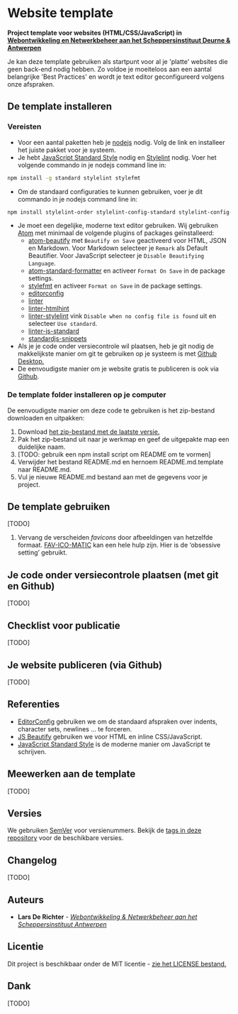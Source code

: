 # Website template

**Project template voor websites (HTML/CSS/JavaScript) in [Webontwikkeling en Netwerkbeheer aan het Scheppersinstituut Deurne & Antwerpen](http://7wn.be/)**

Je kan deze template gebruiken als startpunt voor al je 'platte' websites die geen back-end nodig hebben. Zo voldoe je moeiteloos aan een aantal belangrijke 'Best Practices' en wordt je text editor geconfigureerd volgens onze afspraken.

## De template installeren

### Vereisten

-   Voor een aantal paketten heb je [nodejs](https://nodejs.org/) nodig. Volg de link en installeer het juiste pakket voor je systeem.
-   Je hebt [JavaScript Standard Style](https://standardjs.com/index.html#install) nodig en [Stylelint](https://stylelint.io/) nodig. Voer het volgende commando in je nodejs command line in:

```sh
npm install -g standard stylelint stylefmt
```

-   Om de standaard configuraties te kunnen gebruiken, voer je dit commando in je nodejs command line in:

```sh
npm install stylelint-order stylelint-config-standard stylelint-config-idiomatic-order
```

-   Je moet een degelijke, moderne text editor gebruiken. Wij gebruiken [Atom](https://atom.io/) met minimaal de volgende plugins of packages geïnstalleerd:
    -   [atom-beautify](https://atom.io/packages/atom-beautify) met `Beautify on Save` geactiveerd voor HTML, JSON en Markdown. Voor  Markdown selecteer je `Remark` als Default Beautifier. Voor JavaScript selecteer je `Disable Beautifying Language`.
    -   [atom-standard-formatter](https://atom.io/packages/standard-formatter) en activeer `Format On Save` in de package settings.
    -   [stylefmt](https://atom.io/packages/stylefmt) en activeer `Format on Save` in de package settings.
    -   [editorconfig](https://atom.io/packages/editorconfig)
    -   [linter](https://atom.io/packages/linter)
    -   [linter-htmlhint](https://atom.io/packages/linter-htmlhint)
    -   [linter-stylelint](https://atom.io/packages/linter-stylelint) vink `Disable when no config file is found` uit en selecteer `Use standard`.
    -   [linter-js-standard](https://atom.io/packages/linter-js-standard)
    -   [standardjs-snippets](https://atom.io/packages/standardjs-snippets)
-   Als je je code onder versiecontrole wil plaatsen, heb je git nodig de makkelijkste manier om git te gebruiken op je systeem is met [Github Desktop.](https://desktop.github.com/)
-   De eenvoudigste manier om je website gratis te publiceren is ook via [Github](http://github.com).

### De template folder installeren op je computer

De eenvoudigste manier om deze code te gebruiken is het zip-bestand downloaden en uitpakken:

1.  Download [het zip-bestand met de laatste versie.](https://github.com/7-WN/website-template/archive/master.zip)
2.  Pak het zip-bestand uit naar je werkmap en geef de uitgepakte map een duidelijke naam.
3.  [TODO: gebruik een npm install script om README om te vormen]
4.  Verwijder het bestand README.md en hernoem README.md.template naar README.md.
5.  Vul je nieuwe README.md bestand aan met de gegevens voor je project.

## De template gebruiken

[TODO]

1.  Vervang de verscheiden _favicons_ door afbeeldingen van hetzelfde formaat. [FAV-ICO-MATIC](http://www.favicomatic.com/) kan een hele hulp zijn. Hier is de ‘obsessive setting’ gebruikt.

## Je code onder versiecontrole plaatsen (met git en Github)

[TODO]

## Checklist voor publicatie

[TODO]

## Je website publiceren (via Github)

[TODO]

## Referenties

-   [EditorConfig](http://editorconfig.org/) gebruiken we om de standaard afspraken over indents, character sets, newlines … te forceren.
-   [JS Beautify](https://github.com/beautify-web/js-beautify) gebruiken we voor HTML en inline CSS/JavaScript.
-   [JavaScript Standard Style](https://standardjs.com/) is de moderne manier om JavaScript te schrijven.

## Meewerken aan de template

[TODO]

## Versies

We gebruiken [SemVer](http://semver.org/) voor versienummers. Bekijk de [tags in deze repository](https://github.com/7-WN/website-template/tags) voor de beschikbare versies.

## Changelog

[TODO]

## Auteurs

-   **Lars De Richter** - _[Webontwikkeling & Netwerkbeheer aan het Scheppersinstituut Antwerpen](http://7wn.be/)_

## Licentie

Dit project is beschikbaar onder de MIT licentie - [zie het LICENSE bestand.](LICENSE)

## Dank

[TODO]
